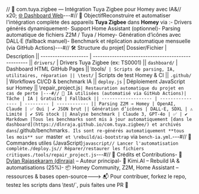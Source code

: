 // 🧠 com.tuya.zigbee — Intégration Tuya Zigbee pour Homey avec IA&// x20; [🌐 Dashboard Web](https://dlnraja.github.io/com.tuya.zigbee/)---#// 🚀 ObjectifReconstruire et automatiser l'intégration complète des appareils **Tuya Zigbee** dans **Homey** via :- Drivers générés dynamiquement- Support Home Assistant (optionnel)- Parsing automatique de fichiers Z2M / Tuya / Homey- Génération d’icônes avec DALL·E (fallback manuel)- Benchmark et réplication automatique mensuelle (via GitHub Actions)---#// 🛠️ Structure du projet| Dossier/Fichier | Description || -------------------- | -------------------------------------------------- || `drivers/` | Drivers Tuya Zigbee (ex: TS0001) || `dashboard/` | Dashboard HTML GitHub Pages || \tools/` | Scripts de parsing, IA, utilitaires, réparation || \test/` | Scripts de test Homey & CI || `.github/` | Workflows CI/CD & benchmark IA || `deploy.js` | Déploiement JavaScript sur Homey || \repair_project.js` | Restauration automatique du projet en cas de perte |---#// 🤖 IA utilisées (automatisé via GitHub Actions)| Tâche | IA | Gratuité | Fallback || ------------------- | ---------------- | --------- | ------------ || Parsing Z2M → Homey | OpenAI, Claude | ✅ Oui | ✔️ JSON brut || Génération d’icônes | DALL·E, SDXL | ⚠️ Limité | ✔️ SVG stock || Analyse benchmark | Claude 3, GPT-4o | ✅ | ✔️ Markdown |Tous les benchmarks sont mis à jour automatiquement [dans le dashboard](https://dlnraja.github.io/com.tuya.zigbee/) et archivés dans `/.github/benchmarks`. Ils sont re-générés automatiquement **tous les mois** sur `master` et \rebuild/ai-bootstrap` via `bench-ia.yml`.---#// 🧰 Commandes utiles (JavaScript)```javascript// Lancer l'automatisation complète./deploy.js// Réparer/restaurer les fichiers critiques./tools/repair_project.js```---#// 🙏 Crédits et Contributions- 👤 [Dylan Rajasekaram (dlnraja)](https://github.com/dlnraja) – Auteur principal- 🤖 Kimi.AI – Rebuild IA & automatisations (25%)- 📦 Homey Community, Z2M, Home Assistant – ressources & bases open-source---> 📬 Pour contribuer, forkez le repo, testez les scripts dans \test/`, puis faites une PR 🙏
